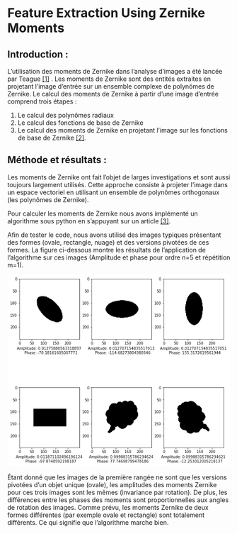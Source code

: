 
# Feature Extraction Using Zernike Moments

## Introduction :
L’utilisation des moments de Zernike dans l’analyse d’images a été lancée par Teague [[1]](https://www.osapublishing.org/josa/viewmedia.cfm?uri=josa-70-8-920&seq=0) . Les moments de Zernike sont des entités extraites en projetant l’image d’entrée sur un ensemble complexe de polynômes de Zernike.
Le calcul des moments de Zernike à partir d’une image d’entrée comprend trois étapes :
1.	Le calcul des polynômes radiaux
2.	Le calcul des fonctions de base de Zernike 
3.	Le calcul des moments de Zernike en projetant l’image sur les fonctions de base de Zernike [[2]](https://www.sciencedirect.com/science/article/abs/pii/S0888327009001228).

## Méthode et résultats :
Les moments de Zernike ont fait l’objet de larges investigations et sont aussi toujours largement utilisés. Cette approche consiste à projeter l’image dans un espace vectoriel en utilisant un ensemble de polynômes orthogonaux (les polynômes de Zernike).


Pour calculer les moments de Zernike nous avons implémenté un algorithme sous python en s’appuyant sur un article [[3]](https://github.com/NoreddineDamane/Computer-Vision/blob/master/Feature%20Extraction%20Using%20Zernike%20Moments/images%2Bdoc/1-s2.0-S0031320306001166-main.pdf).


Afin de tester le code, nous avons utilisé des images typiques présentant des formes (ovale, rectangle, nuage) et des versions pivotées de ces formes. La figure ci-dessous montre les résultats de l’application de l’algorithme sur ces images (Amplitude et phase pour ordre n=5 et répétition m=1).


![alt text](https://github.com/NoreddineDamane/Computer-Vision/blob/master/Feature%20Extraction%20Using%20Zernike%20Moments/output.png?raw=true)

Étant donné que les images de la première rangée ne sont que les versions pivotées d’un objet unique (ovale), les amplitudes des moments Zernike pour ces trois images sont les mêmes (invariance par rotation). De plus, les différences entre les phases des moments sont proportionnelles aux angles de rotation des images. Comme prévu, les moments Zernike de deux formes différentes (par exemple ovale et rectangle) sont totalement différents. Ce qui signifie que l’algorithme marche bien.
